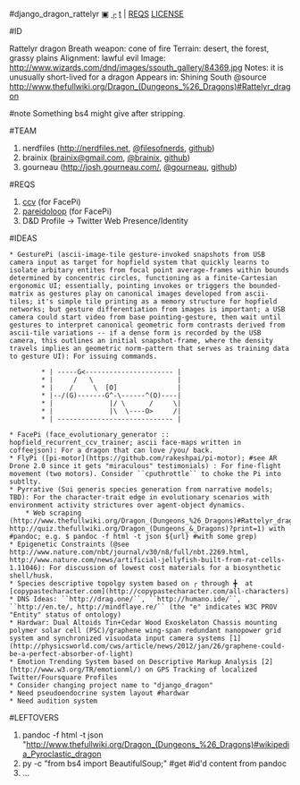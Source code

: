 #django_dragon_rattelyr [▣](http://www.wizards.com/dnd/images/ssouth_gallery/84369.jpg) [┌](http://www.scribd.com/doc/78401264/53/Dragon-Rattelyr) [t](http://twitter.com/RattelyrDragon) | [REQS](.requirements) [LICENSE](LICENSE)

#ID

Rattelyr dragon
Breath weapon: cone of fire
Terrain: desert, the forest, grassy plains
Alignment: lawful evil
Image: http://www.wizards.com/dnd/images/ssouth_gallery/84369.jpg
Notes: it is unusually short-lived for a dragon
Appears in: Shining South
@source http://www.thefullwiki.org/Dragon_(Dungeons_%26_Dragons)#Rattelyr_dragon

#note Something bs4 might give after stripping.

#TEAM

1. nerdfiles (http://nerdfiles.net, [@filesofnerds](http://twitter.com/filesofnerds), [github](http://github.com/nerdfiles))
2. brainix (brainix@gmail.com, [@brainix](http://twitter.com/brainix), [github](http://github.com/brainix))
3. gourneau (http://josh.gourneau.com/, [@gourneau](http://twitter.com/gourneau), [github](http://github.com/gourneau))

#REQS

  1. [ccv](http://libccv.org/post/introducing-ccv-milestone/) (for FacePi)
  2. [pareidoloop](http://iobound.com/pareidoloop/) (for FacePi)
  3. D&D Profile -> Twitter Web Presence/Identity 

#IDEAS

	* GesturePi (ascii-image-tile gesture-invoked snapshots from USB camera input as target for hopfield system that quickly learns to isolate arbitary entites from focal point average-frames within bounds determined by concentric circles, functioning as a finite-Cartesian ergonomic UI; essentially, pointing invokes or triggers the bounded-matrix as gestures play on canonical images developed from ascii-tiles; it's simple tile printing as a memory structure for hopfield networks; but gesture differentiation from images is important; a USB camera could start video from base pointing-gesture, then wait until gestures to interpret canonical geometric form contrasts derived from ascii-tile variations -- if a dense form is recorded by the USB camera, this outlines an initial snapshot-frame, where the density travels implies an geometric norm-pattern that serves as training data to gesture UI): For issuing commands.

			* |	-----G<---------------------- |
			* |	    / 	\					  |
			* |	   / 	 \  [O]				  |
			* |--/(G)-------G^-\------^(O)----|
			* |			     |/	\      /     \|
			* |              |\	 \----O>     /|
			* |	----------------------------- |

	* FacePi (face_evolutionary_generator :: hopfield_recurrent_ccv_trainer; ascii face-maps written in coffeejson): For a dragon that can love /you/ back.
	* FlyPi ([pi-motor](https://github.com/rakeshpai/pi-motor); #see AR Drone 2.0 since it gets "miraculous" testimonials) : For fine-flight movement (two motors). Consider ``cputhrottle`` to choke the Pi into subtlty.
	* Pyrrative (Sui generis species generation from narrative models; TBD): For the character-trait edge in evolutionary scenarios with environment activity strictures over agent-object dynamics.
		* Web scraping (http://www.thefullwiki.org/Dragon_(Dungeons_%26_Dragons)#Rattelyr_dragon, http://quiz.thefullwiki.org/Dragon_(Dungeons_&_Dragons)?print=1) with #pandoc; e.g. $ pandoc -f html -t json ${url} #with some grep)
	* Epigenetic Constraints (@see http://www.nature.com/nbt/journal/v30/n8/full/nbt.2269.html, http://www.nature.com/news/artificial-jellyfish-built-from-rat-cells-1.11046): For discussion of lowest cost materials for a biosynthetic shell/husk.
	* Species descriptive topolgy system based on ┌ through ╋  at [copypastecharacter.com](http://copypastecharacter.com/all-characters)
	* DNS Ideas: ``http://drag.one/``, ``http://humano.ide/``, ``http://en.te/, http://mindflaye.re/`` (the "e" indicates W3C PROV "Entity" status of ontology)
	* Hardwar: Dual Altoids Tin+Cedar Wood Exoskelaton Chassis mounting polymer solar cell (PSC)/graphene wing-span redundant nanopower grid system and synchronized visuodata input camera systems [1](http://physicsworld.com/cws/article/news/2012/jan/26/graphene-could-be-a-perfect-absorber-of-light)
	* Emotion Trending System based on Descriptive Markup Analysis [2](http://www.w3.org/TR/emotionml/) on GPS Tracking of localized Twitter/Foursquare Profiles
	* Consider changing project name to "django_dragon"
	* Need pseudoendocrine system layout #hardwar
	* Need audition system

#LEFTOVERS

1. pandoc -f html -t json "http://www.thefullwiki.org/Dragon_(Dungeons_%26_Dragons)#wikipedia_Pyroclastic_dragon
2. py -c "from bs4 import BeautifulSoup;" #get #id'd content from pandoc
3. ...

